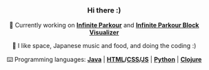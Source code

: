 <div align="center">

### Hi there :)


🔭 Currently working on **[Infinite Parkour](https://github.com/Efnilite/Walk-in-the-Park)** and **[Infinite Parkour Block Visualizer](https://efnilite.github.io/efnilite.dev/v5/visualizer)**

🌃 I like space, Japanese music and food, and doing the coding :)
  
⌨️ Programming languages: **[Java](https://github.com/Efnilite/Walk-in-the-Park)** | **[HTML](https://efnilite.github.io/efnilite.dev/v5/visualizer)/[CSS](https://rebelofdeath.github.io/reject/editor)/[JS](https://github.com/Efnilite/reject)** | **[Python](https://github.com/Efnilite/edge-detection)** | **[Clojure](https://github.com/Efnilite/AOC21)**

</div>
